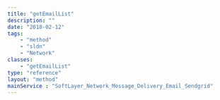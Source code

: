 ```yaml
---
title: "getEmailList"
description: ""
date: "2018-02-12"
tags:
    - "method"
    - "sldn"
    - "Network"
classes:
    - "getEmailList"
type: "reference"
layout: "method"
mainService : "SoftLayer_Network_Message_Delivery_Email_Sendgrid"
---
```

